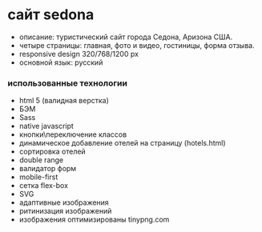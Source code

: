 # сайт sedona

* описание: туристический сайт города Седона, Аризона США.
* четыре страницы: главная, фото и видео, гостиницы, форма отзыва.
* responsive design 320/768/1200 px
* основной язык: русский

### использованные технологии

* html 5 (валидная верстка)
* БЭМ
* Sass
* native javascript
 * кнопки\переключение классов
 * динамическое добавление отелей на страницу (hotels.html)
 * сортировка отелей
 * double range
 * валидатор форм
* mobile-first
* сетка flex-box
* SVG
* адаптивные изображения
* ритинизация изображений
* изображения оптимизированы tinypng.com
